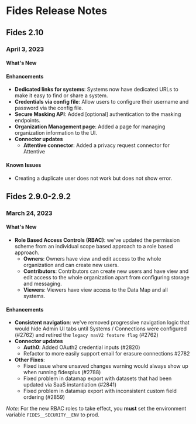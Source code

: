 # Fides Release Notes 

## Fides 2.10
### April 3, 2023
#### **What's New**

#### **Enhancements**
- **Dedicated links for systems**: Systems now have dedicated URLs to make it easy to find or share a system.
- **Credentials via config file**: Allow users to configure their username and password via the config file.
- **Secure Masking API**: Added [optional] authentication to the masking endpoints. 
- **Organization Management page**: Added a page for managing organization information to the UI. 
- **Connector updates**
    - **Attentive connector**: Added a privacy request connector for Attentive

#### **Known Issues**
- Creating a duplicate user does not work but does not show error.


## Fides 2.9.0-2.9.2
### March 24, 2023
#### **What's New**
- **Role Based Access Controls (RBAC)**: we've updated the permission scheme from an individual scope based approach to a role based approach.
    - **Owners**: Owners have view and edit access to the whole organization and can create new users.
    - **Contributors**: Contributors can create new users and have view and edit access to the whole organization apart from configuring storage and messaging.
    - **Viewers**: Viewers have view access to the Data Map and all systems.

#### **Enhancements**
- **Consistent navigation**: we've removed progressive navigation logic that would hide Admin UI tabs until Systems / Connections were configured (#2762) and retired the `legacy navV2 feature flag` (#2762)
- **Connector updates**
    - **Auth0**: Added OAuth2 credential inputs (#2820)
    - Refactor to more easily support email for erasure connections #2782
- **Other Fixes**: 
    - Fixed issue where unsaved changes warning would always show up when running fidesplus (#2788)
    - Fixed problem in datamap export with datasets that had been updated via SaaS instantiation (#2841)
    - Fixed problem in datamap export with inconsistent custom field ordering (#2859)

*Note:* For the new RBAC roles to take effect, you **must** set the environment variable `FIDES__SECURITY__ENV` to prod.
